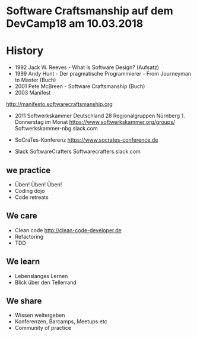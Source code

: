 Software Craftsmanship auf dem DevCamp18 am 10.03.2018
======================================================

# History

* 1992 Jack W. Reeves - What Is Software Design?  (Aufsatz)
* 1999 Andy Hunt - Der pragmatische Programmierer - From Journeyman to Master (Buch)
* 2001 Pete McBreen - Software Craftsmanship (Buch)
* 2003 Manifest

http://manifesto.softwarecraftsmanship.org


* 2011 Softwerkskammer Deutschland 
28 Regionalgruppen
Nürnberg 1. Donnerstag im Monat
https://www.softwerkskammer.org/groups/
Softwerkskammer-nbg.slack.com


* SoCraTes-Konferenz
https://www.socrates-conference.de

* Slack SoftwareCrafters
Softwarecrafters.slack.com


## we practice
* Üben! Üben! Üben!
* Coding dojo 
* Code retreats 

## We care
* Clean code 
http://clean-code-developer.de
* Refactoring
* TDD

## We learn
* Lebenslanges Lernen
* Blick über den Tellerrand 

## We share 
* Wissen weitergeben
* Konferenzen, Barcamps, Meetups etc
* Community of practice
